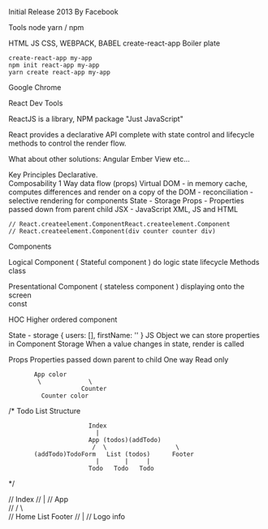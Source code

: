 Initial Release 2013
  By Facebook 

Tools
  node 
  yarn / npm 

  HTML JS CSS, WEBPACK, BABEL 
  create-react-app
    Boiler plate

    create-react-app my-app
    npm init react-app my-app
    yarn create react-app my-app

  Google Chrome

  React Dev Tools




ReactJS is a library, NPM package
  "Just JavaScript" 



React provides a declarative API complete with 
  state control and 
  lifecycle methods to control the render flow.



What about other solutions:
  Angular
  Ember
  View
  etc...
  




Key Principles 
  Declarative.  
  Composability
  1 Way data flow (props)
  Virtual DOM - in memory cache, computes differences and render on a copy of the DOM 
    - reconciliation 
    - selective rendering for components 
  State - Storage 
  Props - Properties passed down from parent child 
  JSX - JavaScript XML, JS and HTML  

    // React.createelement.ComponentReact.createelement.Component
    // React.createelement.Component(div counter counter div)
  Components









Logical Component ( Stateful component )
  do logic 
  state 
  lifecycle Methods
  class 


Presentational Component ( stateless component )
  displaying onto the screen  
  const



HOC 
  Higher ordered component

State - storage { users: [], firstName: '' }
  JS Object we can store properties in
  Component Storage
  When a value changes in state, render is called


Props 
  Properties passed down parent to child
  One way 
  Read only 

           App color
            \             \
                        Counter
             Counter color



  /*                 Todo List Structure

                          Index
                            |
                          App (todos)(addTodo)     
                           /  \                   \
           (addTodo)TodoForm   List (todos)      Footer
                            |       |     |
                          Todo   Todo   Todo

  */

//  Index
//  |
// App      
//     /  \         \
// Home   List    Footer
//   |
//   Logo  info